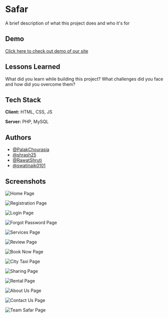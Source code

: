 
# Safar

A brief description of what this project does and who it's for


## Demo

[Click here to check out demo of our site](https://rawatshruti.github.io/Saafar-Project)


## Lessons Learned

What did you learn while building this project? What challenges did you face and how did you overcome them?

## Tech Stack

**Client:** HTML, CSS, JS

**Server:** PHP, MySQL


## Authors

- [@PalakChourasia](https://github.com/PalakChourasia)
- [@shrash25](https://github.com/shrash25)
- [@RawatShruti](https://github.com/RawatShruti)
- [@swatinaik0101](https://github.com/swatinaik0101)


## Screenshots

![Home Page](https://github.com/RawatShruti/images_pvt/blob/main/Safar%20Screenshots/Home%20Page.PNG)

![Registration Page](https://github.com/RawatShruti/images_pvt/blob/main/Safar%20Screenshots/Registration%20Page.jpeg)

![Login Page](https://github.com/RawatShruti/images_pvt/blob/main/Safar%20Screenshots/Login%20Page.jpeg)

![Forgot Password Page](https://github.com/RawatShruti/images_pvt/blob/main/Safar%20Screenshots/Reset%20Page.jpeg)

![Services Page](https://github.com/RawatShruti/images_pvt/blob/main/Safar%20Screenshots/Services%20Page.PNG)

![Review Page](https://github.com/RawatShruti/images_pvt/blob/main/Safar%20Screenshots/Review%20Page.PNG)

![Book Now Page](https://github.com/RawatShruti/images_pvt/blob/main/Safar%20Screenshots/Book%20Now%20Page.jpeg)

![City Taxi Page](https://github.com/RawatShruti/images_pvt/blob/main/Safar%20Screenshots/City%20Taxi%20Page.jpeg)

![Sharing Page](https://github.com/RawatShruti/images_pvt/blob/main/Safar%20Screenshots/Sharing%20Page.jpeg)

![Rental Page](https://github.com/RawatShruti/images_pvt/blob/main/Safar%20Screenshots/Rental%20Page.jpeg)

![About Us Page](https://github.com/RawatShruti/images_pvt/blob/main/Safar%20Screenshots/About%20Us%20Page.jpeg)

![Contact Us Page](https://github.com/RawatShruti/images_pvt/blob/main/Safar%20Screenshots/Contact%20Page.PNG)

![Team Safar Page](https://github.com/RawatShruti/images_pvt/blob/main/Safar%20Screenshots/Team%20Safar%20Page.jpeg)
